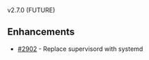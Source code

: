 v2.7.0 (FUTURE)

## Enhancements

* [#2902](https://github.com/digitalocean/netbox/issues/2902) - Replace supervisord with systemd
